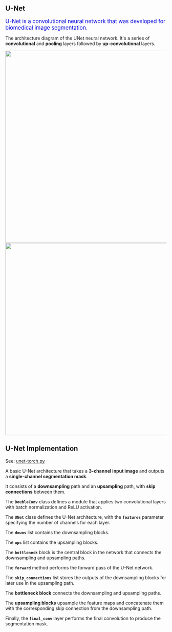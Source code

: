 ## U-Net 

<span style="color: #0000dd; font-size: larger">U-Net is a convolutional neural network that was developed for biomedical image segmentation<!-- at the Computer Science Department of the University of Freiburg-->.</span>

The architecture diagram of the UNet neural network. It's a series of **convolutional** and **pooling** layers followed by **up-convolutional** layers.

<img src="https://www.mdpi.com/electronics/electronics-11-03755/article_deploy/html/images/electronics-11-03755-g002.png" width="600">

<br>

<img src="https://pub.mdpi-res.com/electronics/electronics-11-03755/article_deploy/html/images/electronics-11-03755-g001.png?1668735123" width="600">

<br>

## U-Net Implementation

See: [unet-torch.py](../../bear_training/unet-torch.py)

A basic U-Net architecture that takes a **3-channel input image** and outputs a **single-channel segmentation mask**.

It consists of a **downsampling** path and an **upsampling** path, with **skip connections** between them.

The **`DoubleConv`** class defines a module that applies two convolutional layers with batch normalization and ReLU activation.

The **`UNet`** class defines the U-Net architecture, with the **`features`** parameter specifying the number of channels for each layer.

The **`downs`** list contains the downsampling blocks.

The **`ups`** list contains the upsampling blocks.

The **`bottleneck`** block is the central block in the network that connects the downsampling and upsampling paths.

The **`forward`** method performs the forward pass of the U-Net network.

The **`skip_connections`** list stores the outputs of the downsampling blocks for later use in the upsampling path.

The **bottleneck block** connects the downsampling and upsampling paths.

The **upsampling blocks** upsample the feature maps and concatenate them with the corresponding skip connection from the downsampling path.

Finally, the **`final_conv`** layer performs the final convolution to produce the segmentation mask.

<br>

